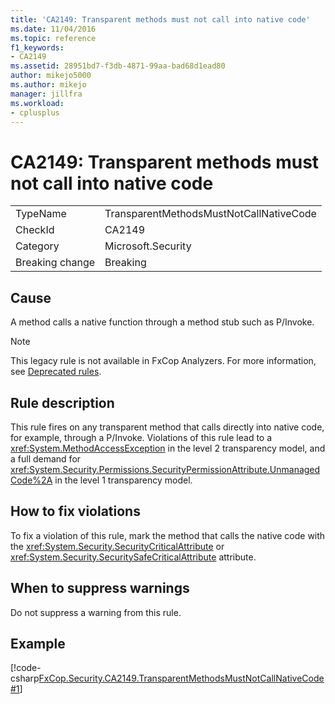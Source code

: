 ```yaml
---
title: 'CA2149: Transparent methods must not call into native code'
ms.date: 11/04/2016
ms.topic: reference
f1_keywords:
- CA2149
ms.assetid: 28951bd7-f3db-4871-99aa-bad68d1ead80
author: mikejo5000
ms.author: mikejo
manager: jillfra
ms.workload:
- cplusplus
---
```

# CA2149: Transparent methods must not call into native code

|||
|-|-|
|TypeName|TransparentMethodsMustNotCallNativeCode|
|CheckId|CA2149|
|Category|Microsoft.Security|
|Breaking change|Breaking|

## Cause
A method calls a native function through a method stub such as P/Invoke.

> [!NOTE]
> This legacy rule is not available in FxCop Analyzers. For more information, see [Deprecated rules](fxcop-rule-port-status.md#deprecated-rules).

## Rule description
This rule fires on any transparent method that calls directly into native code, for example, through a P/Invoke. Violations of this rule lead to a <xref:System.MethodAccessException> in the level 2 transparency model, and a full demand for <xref:System.Security.Permissions.SecurityPermissionAttribute.UnmanagedCode%2A> in the level 1 transparency model.

## How to fix violations
To fix a violation of this rule, mark the method that calls the native code with the <xref:System.Security.SecurityCriticalAttribute> or <xref:System.Security.SecuritySafeCriticalAttribute> attribute.

## When to suppress warnings
Do not suppress a warning from this rule.

## Example
[!code-csharp[FxCop.Security.CA2149.TransparentMethodsMustNotCallNativeCode#1](../code-quality/codesnippet/CSharp/ca2149-transparent-methods-must-not-call-into-native-code_1.cs)]
